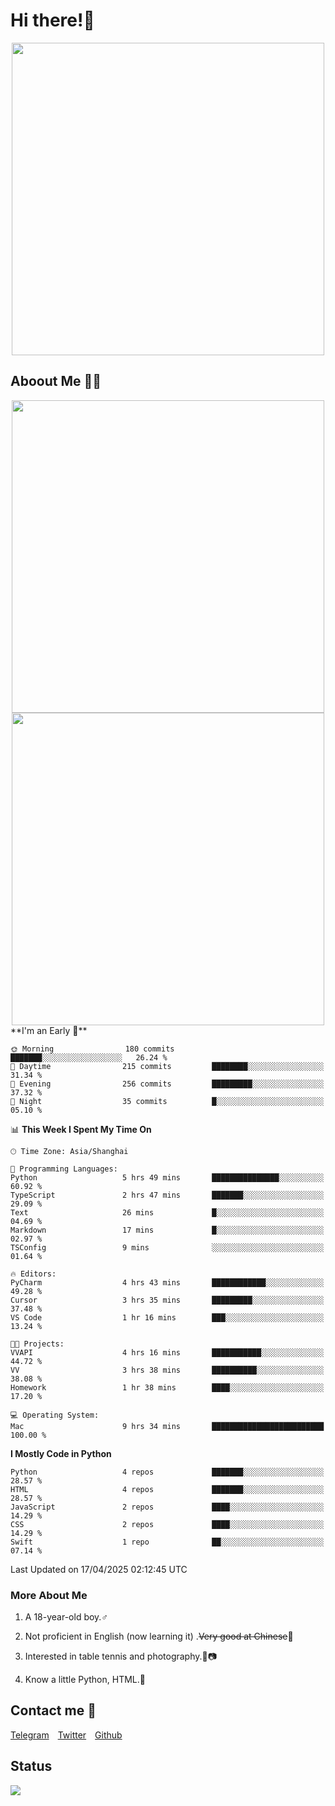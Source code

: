 # Hi there!🎉

<div align=center><img src="https://count.getloli.com/get/@Cicada000?theme=moebooru" width=500px></div>

## Aboout Me 👀💦

<div align=center>
<img src="https://github-readme-stats.vercel.app/api?username=Cicada000&show_icons=true&theme=tokyonight" width=500px>
<br>
<img src="https://github-readme-stats.vercel.app/api/top-langs/?username=Cicada000&show_icons=true&theme=tokyonight&layout=compact" width=500px>
</div>
<!--START_SECTION:waka-->
**I'm an Early 🐤** 

```text
🌞 Morning                180 commits         ███████░░░░░░░░░░░░░░░░░░   26.24 % 
🌆 Daytime                215 commits         ████████░░░░░░░░░░░░░░░░░   31.34 % 
🌃 Evening                256 commits         █████████░░░░░░░░░░░░░░░░   37.32 % 
🌙 Night                  35 commits          █░░░░░░░░░░░░░░░░░░░░░░░░   05.10 % 
```


📊 **This Week I Spent My Time On** 

```text
🕑︎ Time Zone: Asia/Shanghai

💬 Programming Languages: 
Python                   5 hrs 49 mins       ███████████████░░░░░░░░░░   60.92 % 
TypeScript               2 hrs 47 mins       ███████░░░░░░░░░░░░░░░░░░   29.09 % 
Text                     26 mins             █░░░░░░░░░░░░░░░░░░░░░░░░   04.69 % 
Markdown                 17 mins             █░░░░░░░░░░░░░░░░░░░░░░░░   02.97 % 
TSConfig                 9 mins              ░░░░░░░░░░░░░░░░░░░░░░░░░   01.64 % 

🔥 Editors: 
PyCharm                  4 hrs 43 mins       ████████████░░░░░░░░░░░░░   49.28 % 
Cursor                   3 hrs 35 mins       █████████░░░░░░░░░░░░░░░░   37.48 % 
VS Code                  1 hr 16 mins        ███░░░░░░░░░░░░░░░░░░░░░░   13.24 % 

🐱‍💻 Projects: 
VVAPI                    4 hrs 16 mins       ███████████░░░░░░░░░░░░░░   44.72 % 
VV                       3 hrs 38 mins       ██████████░░░░░░░░░░░░░░░   38.08 % 
Homework                 1 hr 38 mins        ████░░░░░░░░░░░░░░░░░░░░░   17.20 % 

💻 Operating System: 
Mac                      9 hrs 34 mins       █████████████████████████   100.00 % 
```

**I Mostly Code in Python** 

```text
Python                   4 repos             ███████░░░░░░░░░░░░░░░░░░   28.57 % 
HTML                     4 repos             ███████░░░░░░░░░░░░░░░░░░   28.57 % 
JavaScript               2 repos             ████░░░░░░░░░░░░░░░░░░░░░   14.29 % 
CSS                      2 repos             ████░░░░░░░░░░░░░░░░░░░░░   14.29 % 
Swift                    1 repo              ██░░░░░░░░░░░░░░░░░░░░░░░   07.14 % 
```




 Last Updated on 17/04/2025 02:12:45 UTC
<!--END_SECTION:waka-->

### More About Me

1. A 18-year-old boy.♂

2. Not proficient in English (now learning it) .~~Very good at Chinese~~🤣

3. Interested in table tennis and photography.🏓📷

4. Know a little Python, HTML.🐍


## Contact me 💬

[Telegram](https://t.me/CicadaLYW)&emsp;[Twitter](https://twitter.com/Cicada0001)&emsp;[Github](https://github.com/Cicada000)

## Status
<img src="https://weather-icon.journeyad.repl.co/@hangzhou?v=1" align="left">







